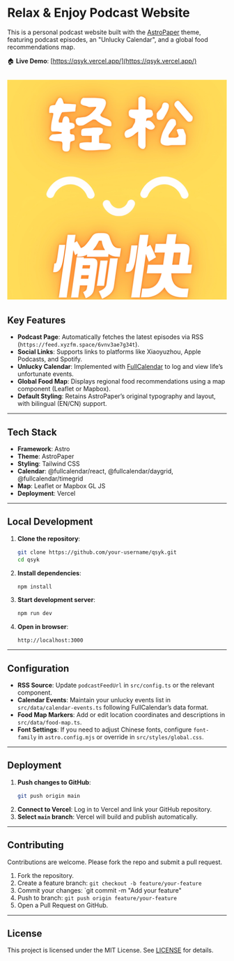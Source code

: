 # Relax & Enjoy Podcast Website

This is a personal podcast website built with the [AstroPaper](https://github.com/yyy0806/astro-paper) theme, featuring podcast episodes, an "Unlucky Calendar", and a global food recommendations map.

🏠 **Live Demo**: [https://qsyk.vercel.app/](https://qsyk.vercel.app/)

![logo](/public/logo.png)
---

## Key Features

- **Podcast Page**: Automatically fetches the latest episodes via RSS (`https://feed.xyzfm.space/6vnv3ae7g34t`).
- **Social Links**: Supports links to platforms like Xiaoyuzhou, Apple Podcasts, and Spotify.
- **Unlucky Calendar**: Implemented with [FullCalendar](https://fullcalendar.io/) to log and view life’s unfortunate events.
- **Global Food Map**: Displays regional food recommendations using a map component (Leaflet or Mapbox).
- **Default Styling**: Retains AstroPaper’s original typography and layout, with bilingual (EN/CN) support.

---

## Tech Stack

- **Framework**: Astro
- **Theme**: AstroPaper
- **Styling**: Tailwind CSS
- **Calendar**: @fullcalendar/react, @fullcalendar/daygrid, @fullcalendar/timegrid
- **Map**: Leaflet or Mapbox GL JS
- **Deployment**: Vercel

---

## Local Development

1. **Clone the repository**:
   ```bash
   git clone https://github.com/your-username/qsyk.git
   cd qsyk
   ```
2. **Install dependencies**:
   ```bash
   npm install
   ```
3. **Start development server**:
   ```bash
   npm run dev
   ```
4. **Open in browser**:
   ```
   http://localhost:3000
   ```

---

## Configuration

- **RSS Source**: Update `podcastFeedUrl` in `src/config.ts` or the relevant component.
- **Calendar Events**: Maintain your unlucky events list in `src/data/calendar-events.ts` following FullCalendar’s data format.
- **Food Map Markers**: Add or edit location coordinates and descriptions in `src/data/food-map.ts`.
- **Font Settings**: If you need to adjust Chinese fonts, configure `font-family` in `astro.config.mjs` or override in `src/styles/global.css`.

---

## Deployment

1. **Push changes to GitHub**:
   ```bash
   git push origin main
   ```
2. **Connect to Vercel**: Log in to Vercel and link your GitHub repository.
3. **Select `main` branch**: Vercel will build and publish automatically.

---

## Contributing

Contributions are welcome. Please fork the repo and submit a pull request.

1. Fork the repository.
2. Create a feature branch: `git checkout -b feature/your-feature`
3. Commit your changes: `git commit -m "Add your feature"
4. Push to branch: `git push origin feature/your-feature`
5. Open a Pull Request on GitHub.

---

## License

This project is licensed under the MIT License. See [LICENSE](./LICENSE) for details.

